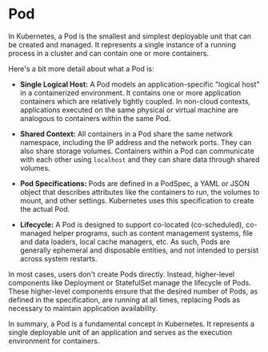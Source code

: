 # Pod

In Kubernetes, a Pod is the smallest and simplest deployable unit that can be created and managed. It represents a single instance of a running process in a cluster and can contain one or more containers.

Here's a bit more detail about what a Pod is:

- **Single Logical Host:** A Pod models an application-specific "logical host" in a containerized environment. It contains one or more application containers which are relatively tightly coupled. In non-cloud contexts, applications executed on the same physical or virtual machine are analogous to containers within the same Pod.

- **Shared Context:** All containers in a Pod share the same network namespace, including the IP address and the network ports. They can also share storage volumes. Containers within a Pod can communicate with each other using `localhost` and they can share data through shared volumes.

- **Pod Specifications:** Pods are defined in a PodSpec, a YAML or JSON object that describes attributes like the containers to run, the volumes to mount, and other settings. Kubernetes uses this specification to create the actual Pod.

- **Lifecycle:** A Pod is designed to support co-located (co-scheduled), co-managed helper programs, such as content management systems, file and data loaders, local cache managers, etc. As such, Pods are generally ephemeral and disposable entities, and not intended to persist across system restarts.

In most cases, users don't create Pods directly. Instead, higher-level components like Deployment or StatefulSet manage the lifecycle of Pods. These higher-level components ensure that the desired number of Pods, as defined in the specification, are running at all times, replacing Pods as necessary to maintain application availability.

In summary, a Pod is a fundamental concept in Kubernetes. It represents a single deployable unit of an application and serves as the execution environment for containers.